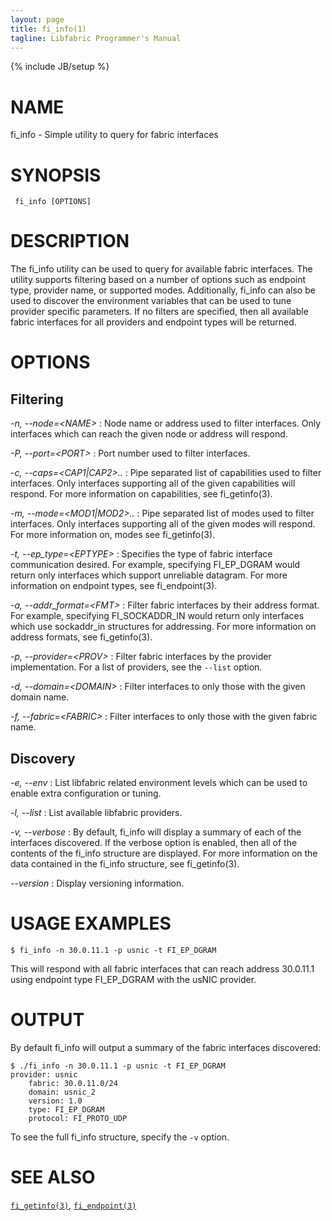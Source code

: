 ```yaml
---
layout: page
title: fi_info(1)
tagline: Libfabric Programmer's Manual
---
```

{% include JB/setup %}


# NAME

fi_info  \- Simple utility to query for fabric interfaces


# SYNOPSIS
```
 fi_info [OPTIONS]
```

# DESCRIPTION

The fi_info utility can be used to query for available fabric interfaces. The
utility supports filtering based on a number of options such as endpoint type,
provider name, or supported modes. Additionally, fi_info can also be used to
discover the environment variables that can be used to tune provider specific
parameters. If no filters are specified, then all available fabric interfaces
for all providers and endpoint types will be returned.

# OPTIONS

## Filtering

*-n, --node=\<NAME\>*
: Node name or address used to filter interfaces. Only interfaces which can
reach the given node or address will respond.

*-P, --port=\<PORT\>*
: Port number used to filter interfaces.

*-c, --caps=\<CAP1|CAP2\>..*
: Pipe separated list of capabilities used to filter interfaces. Only
interfaces supporting all of the given capabilities will respond. For more
information on capabilities, see fi_getinfo(3).

*-m, --mode=\<MOD1|MOD2\>..*
: Pipe separated list of modes used to filter interfaces. Only interfaces
supporting all of the given modes will respond. For more information on, modes
see fi_getinfo(3).

*-t, --ep_type=\<EPTYPE\>*
: Specifies the type of fabric interface communication desired. For example,
specifying FI_EP_DGRAM would return only interfaces which support unreliable
datagram. For more information on endpoint types, see fi_endpoint(3).

*-a, --addr_format=\<FMT\>*
: Filter fabric interfaces by their address format. For example,
specifying FI_SOCKADDR_IN would return only interfaces which use sockaddr_in
structures for addressing. For more information on address formats, see
fi_getinfo(3).

*-p, --provider=\<PROV\>*
: Filter fabric interfaces by the provider implementation. For a list of
providers, see the `--list` option.

*-d, --domain=\<DOMAIN\>*
: Filter interfaces to only those with the given domain name.

*-f, --fabric=\<FABRIC\>*
: Filter interfaces to only those with the given fabric name.

## Discovery

*-e, --env*
: List libfabric related environment levels which can be used to enable extra
configuration or tuning.

*-l, --list*
: List available libfabric providers.

*-v, --verbose*
: By default, fi_info will display a summary of each of the interfaces
discovered. If the verbose option is enabled, then all of the contents of the
fi_info structure are displayed. For more information on the data contained in
the fi_info structure, see fi_getinfo(3).

*--version*
: Display versioning information.

# USAGE EXAMPLES

```
$ fi_info -n 30.0.11.1 -p usnic -t FI_EP_DGRAM
```

This will respond with all fabric interfaces that can reach address 30.0.11.1
using endpoint type FI_EP_DGRAM with the usNIC provider.

# OUTPUT

By default fi_info will output a summary of the fabric interfaces discovered:

```
$ ./fi_info -n 30.0.11.1 -p usnic -t FI_EP_DGRAM
provider: usnic
    fabric: 30.0.11.0/24
    domain: usnic_2
    version: 1.0
    type: FI_EP_DGRAM
    protocol: FI_PROTO_UDP
```

To see the full fi_info structure, specify the `-v` option.

# SEE ALSO

[`fi_getinfo(3)`](fi_getinfo.3.html),
[`fi_endpoint(3)`](fi_endpoint.3.html)
